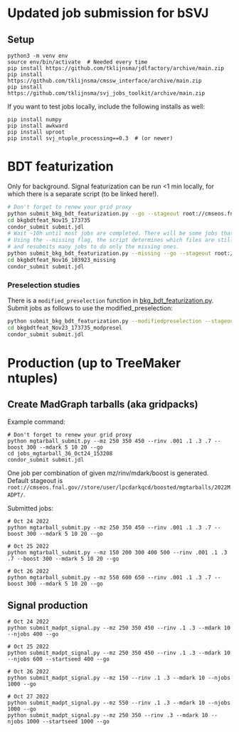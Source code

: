 # Updated job submission for bSVJ

## Setup

```
python3 -m venv env
source env/bin/activate  # Needed every time
pip install https://github.com/tklijnsma/jdlfactory/archive/main.zip
pip install https://github.com/tklijnsma/cmssw_interface/archive/main.zip
pip install https://github.com/tklijnsma/svj_jobs_toolkit/archive/main.zip
```

If you want to test jobs locally, include the following installs as well:

```
pip install numpy
pip install awkward
pip install uproot
pip install svj_ntuple_processing==0.3  # (or newer)
```

# BDT featurization

Only for background. Signal featurization can be run <1 min locally, for which there is a separate script (to be linked here!).

```bash
# Don't forget to renew your grid proxy
python submit_bkg_bdt_featurization.py --go --stageout root://cmseos.fnal.gov//store/user/lpcdarkqcd/boosted/bdt_features/bkg_nov14/BDTFEATURES
cd bkgbdtfeat_Nov15_173735
condor_submit submit.jdl
# Wait ~10h until most jobs are completed. There will be some jobs that are slow.
# Using the --missing flag, the script determines which files are still missing,
# and resubmits many jobs to do only the missing ones.
python submit_bkg_bdt_featurization.py --missing --go --stageout root://cmseos.fnal.gov//store/user/lpcdarkqcd/boosted/bdt_features/bkg_nov14/BDTFEATURES
cd bkgbdtfeat_Nov16_103923_missing
condor_submit submit.jdl
```


### Preselection studies

There is a `modified_preselection` function in [bkg_bdt_featurization.py](bkg_bdt_featurization.py). Submit jobs as follows to use the modified_preselection:

```bash
python submit_bkg_bdt_featurization.py --modifiedpreselection --stageout davs://hepcms-se2.umd.edu:1094//store/user/thomas.klijnsma/bkg_nov23_modpresel/BDTFEATURES --impl gfal --go
cd bkgbdtfeat_Nov23_173735_modpresel
condor_submit submit.jdl
```


# Production (up to TreeMaker ntuples)

## Create MadGraph tarballs (aka gridpacks)

Example command:

```
# Don't forget to renew your grid proxy
python mgtarball_submit.py --mz 250 350 450 --rinv .001 .1 .3 .7 --boost 300 --mdark 5 10 20 --go
cd jobs_mgtarball_36_Oct24_153208
condor_submit submit.jdl
```

One job per combination of given mz/rinv/mdark/boost is generated. Default stageout is `root://cmseos.fnal.gov//store/user/lpcdarkqcd/boosted/mgtarballs/2022MADPT/`.

Submitted jobs:

```
# Oct 24 2022
python mgtarball_submit.py --mz 250 350 450 --rinv .001 .1 .3 .7 --boost 300 --mdark 5 10 20 --go

# Oct 25 2022
python mgtarball_submit.py --mz 150 200 300 400 500 --rinv .001 .1 .3 .7 --boost 300 --mdark 5 10 20 --go

# Oct 26 2022
python mgtarball_submit.py --mz 550 600 650 --rinv .001 .1 .3 .7 --boost 300 --mdark 5 10 20 --go
```

## Signal production

```
# Oct 24 2022
python submit_madpt_signal.py --mz 250 350 450 --rinv .1 .3 --mdark 10 --njobs 400 --go

# Oct 25 2022
python submit_madpt_signal.py --mz 250 350 450 --rinv .1 .3 --mdark 10 --njobs 600 --startseed 400 --go

# Oct 26 2022
python submit_madpt_signal.py --mz 150 --rinv .1 .3 --mdark 10 --njobs 1000 --go

# Oct 27 2022
python submit_madpt_signal.py --mz 550 --rinv .1 .3 --mdark 10 --njobs 1000 --go
python submit_madpt_signal.py --mz 250 350 --rinv .3 --mdark 10 --njobs 1000 --startseed 1000 --go
```